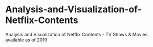 # Analysis-and-Visualization-of-Netflix-Contents
Analysis and Visualization of Netflix Contents - TV Shows &amp; Movies available as of 2019
